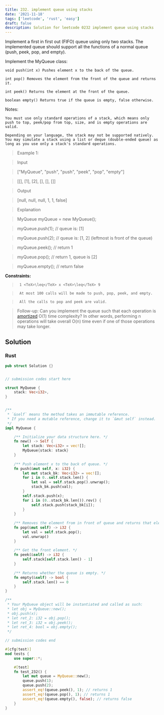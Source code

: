 ```yaml
---
title: 232. implement queue using stacks
date: '2021-11-18'
tags: ['leetcode', 'rust', 'easy']
draft: false
description: Solution for leetcode 0232 implement queue using stacks
---
```


 

  Implement a first in first out (FIFO) queue using only two stacks. The implemented queue should support all the functions of a normal queue (push, peek, pop, and empty).

  Implement the MyQueue class:

  

  	void push(int x) Pushes element x to the back of the queue.

  	int pop() Removes the element from the front of the queue and returns it.

  	int peek() Returns the element at the front of the queue.

  	boolean empty() Returns true if the queue is empty, false otherwise.

  

  Notes:

  

  	You must use only standard operations of a stack, which means only push to top, peek/pop from top, size, and is empty operations are valid.

  	Depending on your language, the stack may not be supported natively. You may simulate a stack using a list or deque (double-ended queue) as long as you use only a stack's standard operations.

  

   

 >   Example 1:

  

 >   Input

 >   ["MyQueue", "push", "push", "peek", "pop", "empty"]

 >   [[], [1], [2], [], [], []]

 >   Output

 >   [null, null, null, 1, 1, false]

 >   Explanation

 >   MyQueue myQueue <TeX>=</TeX> new MyQueue();

 >   myQueue.push(1); // queue is: [1]

 >   myQueue.push(2); // queue is: [1, 2] (leftmost is front of the queue)

 >   myQueue.peek(); // return 1

 >   myQueue.pop(); // return 1, queue is [2]

 >   myQueue.empty(); // return false

  

   

  **Constraints:**

  

 >   	1 <TeX>\leq</TeX> x <TeX>\leq</TeX> 9

 >   	At most 100 calls will be made to push, pop, peek, and empty.

 >   	All the calls to pop and peek are valid.

  

   

 >   Follow-up: Can you implement the queue such that each operation is [amortized](https://en.wikipedia.org/wiki/Amortized_analysis) O(1) time complexity? In other words, performing n operations will take overall O(n) time even if one of those operations may take longer.


## Solution
### Rust
```rust
pub struct Solution {}


// submission codes start here

struct MyQueue {
    stack: Vec<i32>,
}


/** 
 * `&self` means the method takes an immutable reference.
 * If you need a mutable reference, change it to `&mut self` instead.
 */
impl MyQueue {

    /** Initialize your data structure here. */
    fn new() -> Self {
        let stack: Vec<i32> = vec![];
        MyQueue{stack: stack}
    }
    
    /** Push element x to the back of queue. */
    fn push(&mut self, x: i32) {
        let mut stack_bk: Vec<i32> = vec![];
        for i in 0..self.stack.len() {
            let val = self.stack.pop().unwrap();
            stack_bk.push(val);
        }
        self.stack.push(x);
        for i in (0..stack_bk.len()).rev() {
            self.stack.push(stack_bk[i]);
        }
    }
    
    /** Removes the element from in front of queue and returns that element. */
    fn pop(&mut self) -> i32 {
        let val = self.stack.pop();
        val.unwrap()
    }
    
    /** Get the front element. */
    fn peek(&self) -> i32 {
        self.stack[self.stack.len() - 1]
    }
    
    /** Returns whether the queue is empty. */
    fn empty(&self) -> bool {
        self.stack.len() == 0
    }
}

/**
 * Your MyQueue object will be instantiated and called as such:
 * let obj = MyQueue::new();
 * obj.push(x);
 * let ret_2: i32 = obj.pop();
 * let ret_3: i32 = obj.peek();
 * let ret_4: bool = obj.empty();
 */

// submission codes end

#[cfg(test)]
mod tests {
    use super::*;

    #[test]
    fn test_232() {
        let mut queue = MyQueue::new();
        queue.push(1);
        queue.push(2);
        assert_eq!(queue.peek(), 1); // returns 1
        assert_eq!(queue.pop(), 1); // returns 1
        assert_eq!(queue.empty(), false); // returns false
    }
}

```
